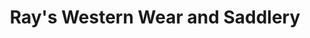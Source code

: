 ---
title: "Ray's Western Wear and Saddlery"
url: /oacoma/rays-western-wear-and-saddlery/
shop: shop
---